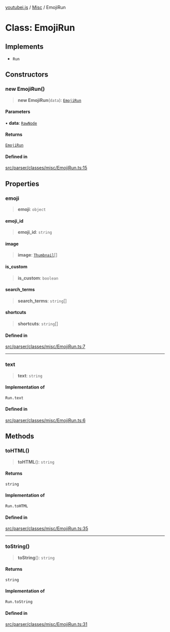 [youtubei.js](../../../README.md) / [Misc](../README.md) / EmojiRun

# Class: EmojiRun

## Implements

- `Run`

## Constructors

### new EmojiRun()

> **new EmojiRun**(`data`): [`EmojiRun`](EmojiRun.md)

#### Parameters

• **data**: [`RawNode`](../../APIResponseTypes/type-aliases/RawNode.md)

#### Returns

[`EmojiRun`](EmojiRun.md)

#### Defined in

[src/parser/classes/misc/EmojiRun.ts:15](https://github.com/LuanRT/YouTube.js/blob/fc5571629eca037af7de03f4b903da6add1f300b/src/parser/classes/misc/EmojiRun.ts#L15)

## Properties

### emoji

> **emoji**: `object`

#### emoji\_id

> **emoji\_id**: `string`

#### image

> **image**: [`Thumbnail`](Thumbnail.md)[]

#### is\_custom

> **is\_custom**: `boolean`

#### search\_terms

> **search\_terms**: `string`[]

#### shortcuts

> **shortcuts**: `string`[]

#### Defined in

[src/parser/classes/misc/EmojiRun.ts:7](https://github.com/LuanRT/YouTube.js/blob/fc5571629eca037af7de03f4b903da6add1f300b/src/parser/classes/misc/EmojiRun.ts#L7)

***

### text

> **text**: `string`

#### Implementation of

`Run.text`

#### Defined in

[src/parser/classes/misc/EmojiRun.ts:6](https://github.com/LuanRT/YouTube.js/blob/fc5571629eca037af7de03f4b903da6add1f300b/src/parser/classes/misc/EmojiRun.ts#L6)

## Methods

### toHTML()

> **toHTML**(): `string`

#### Returns

`string`

#### Implementation of

`Run.toHTML`

#### Defined in

[src/parser/classes/misc/EmojiRun.ts:35](https://github.com/LuanRT/YouTube.js/blob/fc5571629eca037af7de03f4b903da6add1f300b/src/parser/classes/misc/EmojiRun.ts#L35)

***

### toString()

> **toString**(): `string`

#### Returns

`string`

#### Implementation of

`Run.toString`

#### Defined in

[src/parser/classes/misc/EmojiRun.ts:31](https://github.com/LuanRT/YouTube.js/blob/fc5571629eca037af7de03f4b903da6add1f300b/src/parser/classes/misc/EmojiRun.ts#L31)
